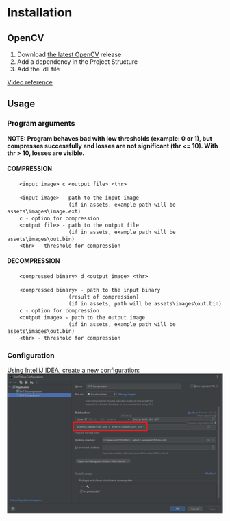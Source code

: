 # Installation

## OpenCV

1. Download [the latest OpenCV](https://opencv.org/releases/) release
2. Add a dependency in the Project Structure
3. Add the .dll file

[Video reference](https://www.youtube.com/watch?v=vLf3ZcFotyA&ab_channel=Makeitnow)

## Usage

### Program arguments

**NOTE: Program behaves bad with low thresholds (example: 0 or 1), but compresses successfully and losses are not
significant (thr <= 10). With thr > 10, losses are visible.**

#### COMPRESSION

```
    <input image> c <output file> <thr>
    
    <input image> - path to the input image
                    (if in assets, example path will be assets\images\image.ext)
    c - option for compression
    <output file> - path to the output file
                    (if in assets, example path will be assets\images\out.bin)
    <thr> - threshold for compression
```

#### DECOMPRESSION

```
    <compressed binary> d <output image> <thr>
    
    <compressed binary> - path to the input binary 
                    (result of compression)
                    (if in assets, path will be assets\images\out.bin)
    c - option for compression
    <output image> - path to the output image
                    (if in assets, example path will be assets\images\out.bin)
    <thr> - threshold for compression
```

### Configuration

Using IntelliJ IDEA, create a new configuration:
![Configuration](docs/config.png)

